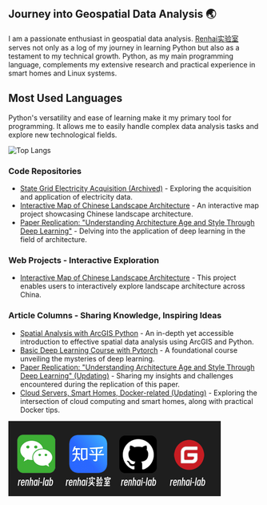 ## Journey into Geospatial Data Analysis 🌏

I am a passionate enthusiast in geospatial data analysis. [Renhai实验室](https://blog.renhai-lab.tech/) serves not only as a log of my journey in learning Python but also as a testament to my technical growth. Python, as my main programming language, complements my extensive research and practical experience in smart homes and Linux systems.

## Most Used Languages

Python's versatility and ease of learning make it my primary tool for programming. It allows me to easily handle complex data analysis tasks and explore new technological fields.

![Top Langs](https://github-stats.renhai-lab.tech/api/top-langs/?username=renhai-lab&exclude_repo=github-readme-stats&layout=compact)



### Code Repositories

- [State Grid Electricity Acquisition (Archived)](https://github.com/renhaiidea/sgcc_electricity) - Exploring the acquisition and application of electricity data.
- [Interactive Map of Chinese Landscape Architecture](https://github.com/renhai-lab/Map_of_Chinese_Landscape_Architecture) - An interactive map project showcasing Chinese landscape architecture.
- [Paper Replication: "Understanding Architecture Age and Style Through Deep Learning"](https://github.com/renhai-lab/Paper_Replication--Understanding-architecture-age-and-style-through-deep-learning) - Delving into the application of deep learning in the field of architecture.

### Web Projects - Interactive Exploration

- [Interactive Map of Chinese Landscape Architecture](https://map-of-chinese-landscape-architecture.streamlit.app/) - This project enables users to interactively explore landscape architecture across China.

### Article Columns - Sharing Knowledge, Inspiring Ideas

- [Spatial Analysis with ArcGIS Python](https://blog.renhai-lab.tech/categories/arcpy) - An in-depth yet accessible introduction to effective spatial data analysis using ArcGIS and Python.
- [Basic Deep Learning Course with Pytorch](https://blog.renhai-lab.tech/categories/deep-learning) - A foundational course unveiling the mysteries of deep learning.
- [Paper Replication: "Understanding Architecture Age and Style Through Deep Learning" (Updating)](https://blog.renhai-lab.tech/categories/Paper_Replication) - Sharing my insights and challenges encountered during the replication of this paper.
- [Cloud Servers, Smart Homes, Docker-related (Updating)](https://blog.renhai-lab.tech/categories/linux) - Exploring the intersection of cloud computing and smart homes, along with practical Docker tips.

<img src="./assets/logo-black.jpg" alt="logo-black.jpg" style="zoom:50%;" />
